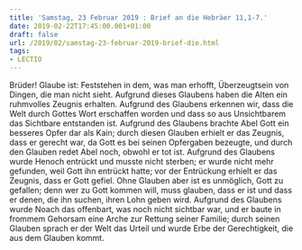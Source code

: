 ```yaml
---
title: 'Samstag, 23 Februar 2019 : Brief an die Hebräer 11,1-7.'
date: 2019-02-22T17:45:00.001+01:00
draft: false
url: /2019/02/samstag-23-februar-2019-brief-die.html
tags: 
- LECTIO
---
```


Brüder! Glaube ist: Feststehen in dem, was man erhofft, Überzeugtsein von Dingen, die man nicht sieht. Aufgrund dieses Glaubens haben die Alten ein ruhmvolles Zeugnis erhalten. Aufgrund des Glaubens erkennen wir, dass die Welt durch Gottes Wort erschaffen worden und dass so aus Unsichtbarem das Sichtbare entstanden ist. Aufgrund des Glaubens brachte Abel Gott ein besseres Opfer dar als Kain; durch diesen Glauben erhielt er das Zeugnis, dass er gerecht war, da Gott es bei seinen Opfergaben bezeugte, und durch den Glauben redet Abel noch, obwohl er tot ist. Aufgrund des Glaubens wurde Henoch entrückt und musste nicht sterben; er wurde nicht mehr gefunden, weil Gott ihn entrückt hatte; vor der Entrückung erhielt er das Zeugnis, dass er Gott gefiel. Ohne Glauben aber ist es unmöglich, Gott zu gefallen; denn wer zu Gott kommen will, muss glauben, dass er ist und dass er denen, die ihn suchen, ihren Lohn geben wird. Aufgrund des Glaubens wurde Noach das offenbart, was noch nicht sichtbar war, und er baute in frommem Gehorsam eine Arche zur Rettung seiner Familie; durch seinen Glauben sprach er der Welt das Urteil und wurde Erbe der Gerechtigkeit, die aus dem Glauben kommt.